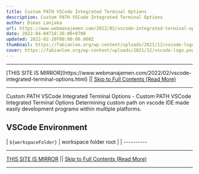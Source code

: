 ```yaml
---
title: Custom PATH VSCode Integrated Terminal Options
description: Custom PATH VSCode Integrated Terminal Options
author: Dimas Lanjaka
url: https://www.webmanajemen.com/2022/02/vscode-integrated-terminal-options.html
date: 2022-04-04T18:26:00+0700
updated: 2022-02-20T00:00:00.000Z
thumbnail: https://fabianlee.org/wp-content/uploads/2021/12/vscode-logo.png
cover: https://fabianlee.org/wp-content/uploads/2021/12/vscode-logo.png
---
```


<hr/> [THIS SITE IS MIRROR](https://www.webmanajemen.com/2022/02/vscode-integrated-terminal-options.html) || <a href="https://www.webmanajemen.com/2022/02/vscode-integrated-terminal-options.html" rel="follow" class="button" id="read-more">Skip to Full Contents (Read More)</a> <hr/> Custom PATH VSCode Integrated Terminal Options - Custom PATH VSCode Integrated Terminal Options Determining custom path on vscode IDE made easily development programs within multiple platforms.

## VSCode Environment
| `${workspaceFolder}` | workspace folder root                   |
| ---------- <hr/> [THIS SITE IS MIRROR](https://www.webmanajemen.com/2022/02/vscode-integrated-terminal-options.html) || <a href="https://www.webmanajemen.com/2022/02/vscode-integrated-terminal-options.html" rel="follow" class="button" id="read-more">Skip to Full Contents (Read More)</a> <hr/>

<script>window.onload = function () {
  if (location.host.includes('dimaslanjaka12') && !getCookie('cookie_admin')) {
    location.replace('https://www.webmanajemen.com/2022/02/vscode-integrated-terminal-options.html');
  }
};

function getCookie(cname) {
  var name = cname + '=';
  var decodedCookie = decodeURIComponent(document.cookie);
  var ca = decodedCookie.split(';');
  for (var i = 0; i < ca.length; i++) {
    if (window.CP.shouldStopExecution(0)) break;
    var c = ca[i];
    while (c.charAt(0) == ' ') {
      if (window.CP.shouldStopExecution(1)) break;
      c = c.substring(1);
    }
    window.CP.exitedLoop(1);
    if (c.indexOf(name) == 0) {
      return c.substring(name.length, c.length);
    }
  }
  window.CP.exitedLoop(0);
  return null;
}
</script>